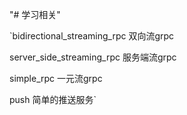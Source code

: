 "# 学习相关"


`bidirectional_streaming_rpc 双向流grpc
 
 server_side_streaming_rpc 服务端流grpc
 
 simple_rpc 一元流grpc 
 
 push 简单的推送服务`